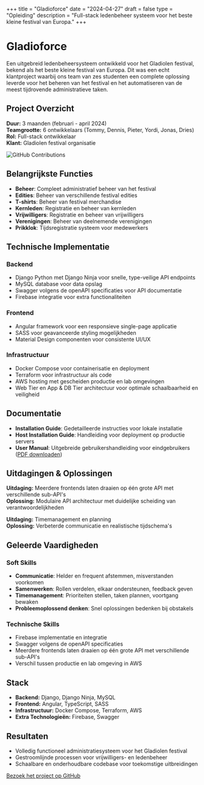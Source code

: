 +++
title = "Gladioforce"
date = "2024-04-27"
draft = false
type = "Opleiding"
description = "Full-stack ledenbeheer systeem voor het beste kleine festival van Europa."
+++

# Gladioforce

Een uitgebreid ledenbeheersysteem ontwikkeld voor het Gladiolen festival, bekend als het beste kleine festival van Europa. Dit was een echt klantproject waarbij ons team van zes studenten een complete oplossing leverde voor het beheren van het festival en het automatiseren van de meest tijdrovende administratieve taken.

## Project Overzicht

**Duur:** 3 maanden (februari - april 2024)  
**Teamgrootte:** 6 ontwikkelaars (Tommy, Dennis, Pieter, Yordi, Jonas, Dries)  
**Rol:** Full-stack ontwikkelaar  
**Klant:** Gladiolen festival organisatie


![GitHub Contributions](/photos/contribs.png)


## Belangrijkste Functies

- **Beheer**: Compleet administratief beheer van het festival
- **Edities**: Beheer van verschillende festival edities
- **T-shirts**: Beheer van festival merchandise
- **Kernleden**: Registratie en beheer van kernleden
- **Vrijwilligers**: Registratie en beheer van vrijwilligers
- **Verenigingen**: Beheer van deelnemende verenigingen
- **Prikklok**: Tijdsregistratie systeem voor medewerkers

## Technische Implementatie

### Backend
- Django Python met Django Ninja voor snelle, type-veilige API endpoints
- MySQL database voor data opslag
- Swagger volgens de openAPI specificaties voor API documentatie
- Firebase integratie voor extra functionaliteiten

### Frontend
- Angular framework voor een responsieve single-page applicatie
- SASS voor geavanceerde styling mogelijkheden
- Material Design componenten voor consistente UI/UX

### Infrastructuur
- Docker Compose voor containerisatie en deployment
- Terraform voor infrastructuur als code
- AWS hosting met gescheiden productie en lab omgevingen
- Web Tier en App & DB Tier architectuur voor optimale schaalbaarheid en veiligheid

## Documentatie

- **Installation Guide**: Gedetailleerde instructies voor lokale installatie
- **Host Installation Guide**: Handleiding voor deployment op productie servers
- **User Manual**: Uitgebreide gebruikershandleiding voor eindgebruikers ([PDF downloaden](/files/User_manual_gladio.pdf))

## Uitdagingen & Oplossingen

**Uitdaging:** Meerdere frontends laten draaien op één grote API met verschillende sub-API's  
**Oplossing:** Modulaire API architectuur met duidelijke scheiding van verantwoordelijkheden

**Uitdaging:** Timemanagement en planning  
**Oplossing:** Verbeterde communicatie en realistische tijdschema's

## Geleerde Vaardigheden

### Soft Skills
- **Communicatie**: Helder en frequent afstemmen, misverstanden voorkomen
- **Samenwerken**: Rollen verdelen, elkaar ondersteunen, feedback geven
- **Timemanagement**: Prioriteiten stellen, taken plannen, voortgang bewaken
- **Probleemoplossend denken**: Snel oplossingen bedenken bij obstakels

### Technische Skills
- Firebase implementatie en integratie
- Swagger volgens de openAPI specificaties
- Meerdere frontends laten draaien op één grote API met verschillende sub-API's
- Verschil tussen productie en lab omgeving in AWS

## Stack
- **Backend:** Django, Django Ninja, MySQL
- **Frontend:** Angular, TypeScript, SASS
- **Infrastructuur:** Docker Compose, Terraform, AWS
- **Extra Technologieën:** Firebase, Swagger

## Resultaten
- Volledig functioneel administratiesysteem voor het Gladiolen festival
- Gestroomlijnde processen voor vrijwilligers- en ledenbeheer
- Schaalbare en onderhoudbare codebase voor toekomstige uitbreidingen

[Bezoek het project op GitHub](https://github.com/GladioForce-Org/GladioForce)
